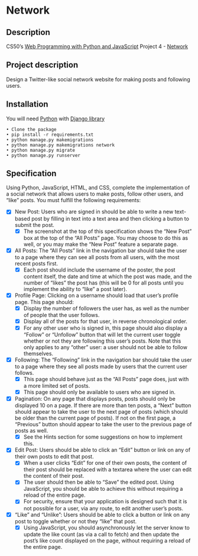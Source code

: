 # Network
## Description
CS50’s [Web Programming with Python and JavaScript](https://cs50.harvard.edu/web/2020/) Project 4 - [Network](https://cs50.harvard.edu/web/2020/projects/4/network)

## Project description
Design a Twitter-like social network website for making posts and following users.


## Installation
You will need [Python](https://www.python.org/) with [Django library](https://www.djangoproject.com/)  
```
• Clone the package 
• pip install -r requirements.txt 
• python manage.py makemigrations
• python manage.py makemigrations network  
• python manage.py migrate  
• python manage.py runserver  
```

## Specification
Using Python, JavaScript, HTML, and CSS, complete the implementation of a social network that allows users to make posts, follow other users, and “like” posts. You must fulfill the following requirements:

- [X] New Post: Users who are signed in should be able to write a new text-based post by filling in text into a text area and then clicking a button to submit the post.
  - [X] The screenshot at the top of this specification shows the “New Post” box at the top of the “All Posts” page. You may choose to do this as well, or you may make the “New Post” feature a separate page.
- [X] All Posts: The “All Posts” link in the navigation bar should take the user to a page where they can see all posts from all users, with the most recent posts first.
  - [X] Each post should include the username of the poster, the post content itself, the date and time at which the post was made, and the number of “likes” the post has (this will be 0 for all posts until you implement the ability to “like” a post later).
- [X] Profile Page: Clicking on a username should load that user’s profile page. This page should:
  - [X] Display the number of followers the user has, as well as the number of people that the user follows.
  - [X] Display all of the posts for that user, in reverse chronological order.
  - [X] For any other user who is signed in, this page should also display a “Follow” or “Unfollow” button that will let the current user toggle whether or not they are following this user’s posts. Note that this only applies to any “other” user: a user should not be able to follow themselves.
- [X] Following: The “Following” link in the navigation bar should take the user to a page where they see all posts made by users that the current user follows.
  - [X] This page should behave just as the “All Posts” page does, just with a more limited set of posts.
  - [X] This page should only be available to users who are signed in.
- [X] Pagination: On any page that displays posts, posts should only be displayed 10 on a page. If there are more than ten posts, a “Next” button should appear to take the user to the next page of posts (which should be older than the current page of posts). If not on the first page, a “Previous” button should appear to take the user to the previous page of posts as well.
  - [X] See the Hints section for some suggestions on how to implement this.
- [X] Edit Post: Users should be able to click an “Edit” button or link on any of their own posts to edit that post.
  - [X] When a user clicks “Edit” for one of their own posts, the content of their post should be replaced with a textarea where the user can edit the content of their post.
  - [X] The user should then be able to “Save” the edited post. Using JavaScript, you should be able to achieve this without requiring a reload of the entire page.
  - [X] For security, ensure that your application is designed such that it is not possible for a user, via any route, to edit another user’s posts.
- [X] “Like” and “Unlike”: Users should be able to click a button or link on any post to toggle whether or not they “like” that post.
  - [X] Using JavaScript, you should asynchronously let the server know to update the like count (as via a call to fetch) and then update the post’s like count displayed on the page, without requiring a reload of the entire page.